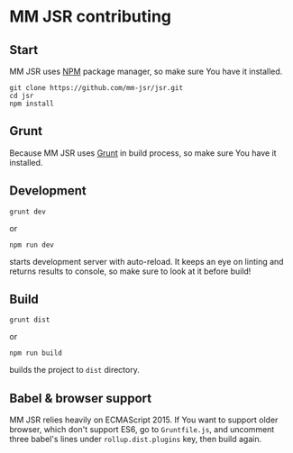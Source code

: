 # MM JSR contributing

## Start

MM JSR uses [NPM](https://www.npmjs.com/) package manager, so make sure You have it installed.

```
git clone https://github.com/mm-jsr/jsr.git
cd jsr
npm install
```

## Grunt

Because MM JSR uses [Grunt](https://gruntjs.com/getting-started) in build process, so make sure You have it installed.

## Development

```
grunt dev
```
or
```
npm run dev
```

starts development server with auto-reload. It keeps an eye on linting and returns results to console, so make sure to look at it before build!

## Build

```
grunt dist
```
or
```
npm run build
```

builds the project to `dist` directory.

## Babel & browser support

MM JSR relies heavily on ECMAScript 2015. If You want to support older browser, which don't support ES6,
go to `Gruntfile.js`, and uncomment three babel's lines under `rollup.dist.plugins` key, then build again.